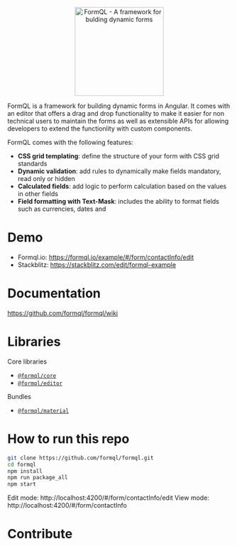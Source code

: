 <p align="center"><a href="https://formql.io"><img src="https://formql.io/assets/formql-logo-github.png" alt="FormQL - A framework for bulding dynamic forms" style="height:200px"></a></p>

FormQL is a framework for building dynamic forms in Angular. It comes with an editor that offers a drag and drop functionality to make it easier for non technical users to maintain the forms as well as extensible APIs for allowing developers to extend the functionlity with custom components. 

FormQL comes with the following features: 

- **CSS grid templating**: define the structure of your form with CSS grid standards
- **Dynamic validation**: add rules to dynamically make fields mandatory, read only or hidden
- **Calculated fields**: add logic to perform calculation based on the values in other fields
- **Field formatting with Text-Mask**: includes the ability to format fields such as currencies, dates and 

# Demo
- Formql.io: https://formql.io/example/#/form/contactInfo/edit
- Stackblitz: https://stackblitz.com/edit/formql-example

# Documentation
https://github.com/formql/formql/wiki

# Libraries

Core libraries
- [`@formql/core`](https://www.npmjs.com/package/@formql/core)
- [`@formql/editor`](https://www.npmjs.com/package/@formql/editor)

Bundles
- [`@formql/material`](https://www.npmjs.com/package/@formql/material)

# How to run this repo

```bash
git clone https://github.com/formql/formql.git
cd formql
npm install
npm run package_all
npm start
```
Edit mode: http://localhost:4200/#/form/contactInfo/edit
View mode: http://localhost:4200/#/form/contactInfo

# Contribute

